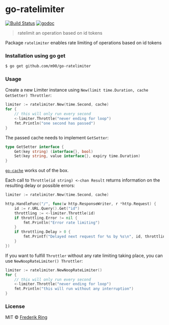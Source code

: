 # go-ratelimiter

[![Build Status](https://travis-ci.org/m90/go-ratelimiter.svg?branch=master)](https://travis-ci.org/m90/go-ratelimiter)
[![godoc](https://godoc.org/github.com/m90/go-ratelimiter?status.svg)](http://godoc.org/github.com/m90/go-ratelimiter)

> ratelimit an operation based on id tokens

Package `ratelimiter` enables rate limiting of operations based on id tokens

### Installation using go get

```sh
$ go get github.com/m90/go-ratelimiter
```

### Usage

Create a new Limiter instance using `New(limit time.Duration, cache GetSetter) Throttler`:

```go
limiter := ratelimiter.New(time.Second, cache)
for {
	// this will only run every second
	<-limiter.Throttle("never ending for loop")
	fmt.Println("one second has passed")
}
```

The passed cache needs to implement `GetSetter`:

```go
type GetSetter interface {
	Get(key string) (interface{}, bool)
	Set(key string, value interface{}, expiry time.Duration)
}
```

[`go-cache`](https://github.com/patrickmn/go-cache) works out of the box.

Each call to `Throttle(id string) <-chan Result` returns information on the resulting delay or possible errors:

```go
limiter := ratelimiter.New(time.Second, cache)

http.HandleFunc("/", func(w http.ResponseWriter, r *http.Request) {
	id := r.URL.Query().Get("id")
	throttling := <-limiter.Throttle(id)
	if throttling.Error != nil {
		fmt.Println("Error rate limiting")
	}
	if throttling.Delay > 0 {
		fmt.Printf("Delayed next request for %s by %s\n", id, throttling.Delay.String())
	}
})
```

If you want to fulfill `Throttler` without any rate limiting taking place, you can use `NewNoopRateLimiter() Throttler`:

```go
limiter := ratelimiter.NewNoopRateLimiter()
for {
	// this will only run every second
	<-limiter.Throttle("never ending for loop")
	fmt.Println("this will run without any interruption")
}
```


### License
MIT © [Frederik Ring](http://www.frederikring.com)
